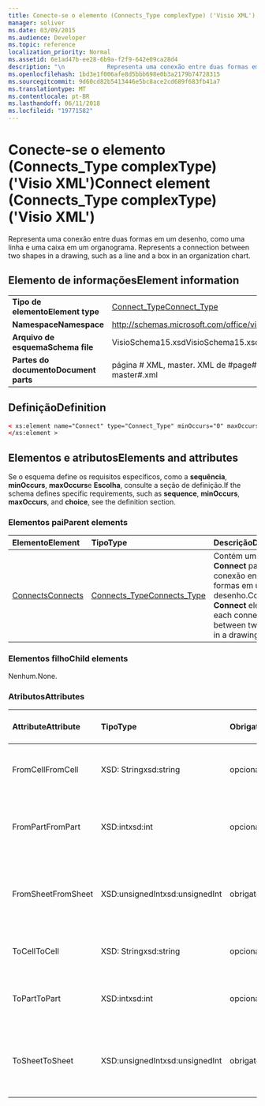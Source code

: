 ```yaml
---
title: Conecte-se o elemento (Connects_Type complexType) ('Visio XML')
manager: soliver
ms.date: 03/09/2015
ms.audience: Developer
ms.topic: reference
localization_priority: Normal
ms.assetid: 6e1ad47b-ee28-6b9a-f2f9-642e09ca28d4
description: "\n			Representa uma conexão entre duas formas em um desenho, como uma linha e uma caixa em um organograma.\n"
ms.openlocfilehash: 1bd3e1f006afe8d5bbb698e0b3a2179b74728315
ms.sourcegitcommit: 9d60cd82b5413446e5bc8ace2cd689f683fb41a7
ms.translationtype: MT
ms.contentlocale: pt-BR
ms.lasthandoff: 06/11/2018
ms.locfileid: "19771582"
---
```

# <a name="connect-element-connectstype-complextype-visio-xml"></a><span data-ttu-id="84207-103">Conecte-se o elemento (Connects_Type complexType) ('Visio XML')</span><span class="sxs-lookup"><span data-stu-id="84207-103">Connect element (Connects_Type complexType) ('Visio XML')</span></span>

<span data-ttu-id="84207-104">
			Representa uma conexão entre duas formas em um desenho, como uma linha e uma caixa em um organograma.
</span><span class="sxs-lookup"><span data-stu-id="84207-104">Represents a connection between two shapes in a drawing, such as a line and a box in an organization chart.</span></span>
  
## <a name="element-information"></a><span data-ttu-id="84207-105">Elemento de informações</span><span class="sxs-lookup"><span data-stu-id="84207-105">Element information</span></span>

|||
|:-----|:-----|
|<span data-ttu-id="84207-106">**Tipo de elemento**</span><span class="sxs-lookup"><span data-stu-id="84207-106">**Element type**</span></span> <br/> |[<span data-ttu-id="84207-107">Connect_Type</span><span class="sxs-lookup"><span data-stu-id="84207-107">Connect_Type</span></span>](connect_type-complextypevisio-xml.md) <br/> |
|<span data-ttu-id="84207-108">**Namespace**</span><span class="sxs-lookup"><span data-stu-id="84207-108">**Namespace**</span></span> <br/> |http://schemas.microsoft.com/office/visio/2012/main  <br/> |
|<span data-ttu-id="84207-109">**Arquivo de esquema**</span><span class="sxs-lookup"><span data-stu-id="84207-109">**Schema file**</span></span> <br/> |<span data-ttu-id="84207-110">VisioSchema15.xsd</span><span class="sxs-lookup"><span data-stu-id="84207-110">VisioSchema15.xsd</span></span>  <br/> |
|<span data-ttu-id="84207-111">**Partes do documento**</span><span class="sxs-lookup"><span data-stu-id="84207-111">**Document parts**</span></span> <br/> |<span data-ttu-id="84207-112">página # XML, master. XML de #</span><span class="sxs-lookup"><span data-stu-id="84207-112">page#.xml, master#.xml</span></span>  <br/> |
   
## <a name="definition"></a><span data-ttu-id="84207-113">Definição</span><span class="sxs-lookup"><span data-stu-id="84207-113">Definition</span></span>

```XML
< xs:element name="Connect" type="Connect_Type" minOccurs="0" maxOccurs="unbounded" >
</xs:element >
```

## <a name="elements-and-attributes"></a><span data-ttu-id="84207-114">Elementos e atributos</span><span class="sxs-lookup"><span data-stu-id="84207-114">Elements and attributes</span></span>

<span data-ttu-id="84207-115">Se o esquema define os requisitos específicos, como a **sequência**, **minOccurs**, **maxOccurs**e **Escolha**, consulte a seção de definição.</span><span class="sxs-lookup"><span data-stu-id="84207-115">If the schema defines specific requirements, such as **sequence**, **minOccurs**, **maxOccurs**, and **choice**, see the definition section.</span></span> 
  
### <a name="parent-elements"></a><span data-ttu-id="84207-116">Elementos pai</span><span class="sxs-lookup"><span data-stu-id="84207-116">Parent elements</span></span>

|<span data-ttu-id="84207-117">**Elemento**</span><span class="sxs-lookup"><span data-stu-id="84207-117">**Element**</span></span>|<span data-ttu-id="84207-118">**Tipo**</span><span class="sxs-lookup"><span data-stu-id="84207-118">**Type**</span></span>|<span data-ttu-id="84207-119">**Descrição**</span><span class="sxs-lookup"><span data-stu-id="84207-119">**Description**</span></span>|
|:-----|:-----|:-----|
|[<span data-ttu-id="84207-120">Connects</span><span class="sxs-lookup"><span data-stu-id="84207-120">Connects</span></span>](connects-element-pagecontents_type-complextypevisio-xml.md) <br/> |[<span data-ttu-id="84207-121">Connects_Type</span><span class="sxs-lookup"><span data-stu-id="84207-121">Connects_Type</span></span>](connects_type-complextypevisio-xml.md) <br/> |<span data-ttu-id="84207-122">Contém um elemento **Connect** para cada conexão entre duas formas em um desenho.</span><span class="sxs-lookup"><span data-stu-id="84207-122">Contains a **Connect** element for each connection between two shapes in a drawing.</span></span>  <br/> |
   
### <a name="child-elements"></a><span data-ttu-id="84207-123">Elementos filho</span><span class="sxs-lookup"><span data-stu-id="84207-123">Child elements</span></span>

<span data-ttu-id="84207-124">Nenhum.</span><span class="sxs-lookup"><span data-stu-id="84207-124">None.</span></span>
  
### <a name="attributes"></a><span data-ttu-id="84207-125">Atributos</span><span class="sxs-lookup"><span data-stu-id="84207-125">Attributes</span></span>

|<span data-ttu-id="84207-126">**Attribute**</span><span class="sxs-lookup"><span data-stu-id="84207-126">**Attribute**</span></span>|<span data-ttu-id="84207-127">**Tipo**</span><span class="sxs-lookup"><span data-stu-id="84207-127">**Type**</span></span>|<span data-ttu-id="84207-128">**Obrigatório**</span><span class="sxs-lookup"><span data-stu-id="84207-128">**Required**</span></span>|<span data-ttu-id="84207-129">**Descrição**</span><span class="sxs-lookup"><span data-stu-id="84207-129">**Description**</span></span>|<span data-ttu-id="84207-130">**Valores possíveis**</span><span class="sxs-lookup"><span data-stu-id="84207-130">**Possible values**</span></span>|
|:-----|:-----|:-----|:-----|:-----|
|<span data-ttu-id="84207-131">FromCell</span><span class="sxs-lookup"><span data-stu-id="84207-131">FromCell</span></span>  <br/> |<span data-ttu-id="84207-132">XSD: String</span><span class="sxs-lookup"><span data-stu-id="84207-132">xsd:string</span></span>  <br/> |<span data-ttu-id="84207-133">opcional</span><span class="sxs-lookup"><span data-stu-id="84207-133">optional</span></span>  <br/> |<span data-ttu-id="84207-134">A célula do qual se origina uma conexão.</span><span class="sxs-lookup"><span data-stu-id="84207-134">The cell from which a connection originates.</span></span>  <br/> |<span data-ttu-id="84207-135">Valores do tipo xsd: String.</span><span class="sxs-lookup"><span data-stu-id="84207-135">Values of the xsd:string type.</span></span>  <br/> |
|<span data-ttu-id="84207-136">FromPart</span><span class="sxs-lookup"><span data-stu-id="84207-136">FromPart</span></span>  <br/> |<span data-ttu-id="84207-137">XSD:int</span><span class="sxs-lookup"><span data-stu-id="84207-137">xsd:int</span></span>  <br/> |<span data-ttu-id="84207-138">opcional</span><span class="sxs-lookup"><span data-stu-id="84207-138">optional</span></span>  <br/> |<span data-ttu-id="84207-139">A parte de uma forma a partir do qual se origina uma conexão.</span><span class="sxs-lookup"><span data-stu-id="84207-139">The part of a shape from which a connection originates.</span></span>  <br/> |<span data-ttu-id="84207-140">Valores do tipo xsd:int.</span><span class="sxs-lookup"><span data-stu-id="84207-140">Values of the xsd:int type.</span></span>  <br/> |
|<span data-ttu-id="84207-141">FromSheet</span><span class="sxs-lookup"><span data-stu-id="84207-141">FromSheet</span></span>  <br/> |<span data-ttu-id="84207-142">XSD:unsignedInt</span><span class="sxs-lookup"><span data-stu-id="84207-142">xsd:unsignedInt</span></span>  <br/> |<span data-ttu-id="84207-143">obrigatório</span><span class="sxs-lookup"><span data-stu-id="84207-143">required</span></span>  <br/> |<span data-ttu-id="84207-144">A identificação da forma da qual uma conexão ou conexões se originam.</span><span class="sxs-lookup"><span data-stu-id="84207-144">The ID of the shape from which a connection or connections originate.</span></span>  <br/> |<span data-ttu-id="84207-145">Valores do tipo xsd:unsignedInt.</span><span class="sxs-lookup"><span data-stu-id="84207-145">Values of the xsd:unsignedInt type.</span></span>  <br/> |
|<span data-ttu-id="84207-146">ToCell</span><span class="sxs-lookup"><span data-stu-id="84207-146">ToCell</span></span>  <br/> |<span data-ttu-id="84207-147">XSD: String</span><span class="sxs-lookup"><span data-stu-id="84207-147">xsd:string</span></span>  <br/> |<span data-ttu-id="84207-148">opcional</span><span class="sxs-lookup"><span data-stu-id="84207-148">optional</span></span>  <br/> |<span data-ttu-id="84207-149">A célula à qual uma conexão é feita.</span><span class="sxs-lookup"><span data-stu-id="84207-149">The cell to which a connection is made.</span></span>  <br/> |<span data-ttu-id="84207-150">Valores do tipo xsd: String.</span><span class="sxs-lookup"><span data-stu-id="84207-150">Values of the xsd:string type.</span></span>  <br/> |
|<span data-ttu-id="84207-151">ToPart</span><span class="sxs-lookup"><span data-stu-id="84207-151">ToPart</span></span>  <br/> |<span data-ttu-id="84207-152">XSD:int</span><span class="sxs-lookup"><span data-stu-id="84207-152">xsd:int</span></span>  <br/> |<span data-ttu-id="84207-153">opcional</span><span class="sxs-lookup"><span data-stu-id="84207-153">optional</span></span>  <br/> |<span data-ttu-id="84207-154">A parte de uma forma ao qual uma conexão é feita.</span><span class="sxs-lookup"><span data-stu-id="84207-154">The part of a shape to which a connection is made.</span></span>  <br/> |<span data-ttu-id="84207-155">Valores do tipo xsd:Int.</span><span class="sxs-lookup"><span data-stu-id="84207-155">Values of the xsd:Int type.</span></span>  <br/> |
|<span data-ttu-id="84207-156">ToSheet</span><span class="sxs-lookup"><span data-stu-id="84207-156">ToSheet</span></span>  <br/> |<span data-ttu-id="84207-157">XSD:unsignedInt</span><span class="sxs-lookup"><span data-stu-id="84207-157">xsd:unsignedInt</span></span>  <br/> |<span data-ttu-id="84207-158">obrigatório</span><span class="sxs-lookup"><span data-stu-id="84207-158">required</span></span>  <br/> |<span data-ttu-id="84207-159">A identificação da forma à qual uma ou mais conexões são feitas.</span><span class="sxs-lookup"><span data-stu-id="84207-159">The ID of the shape to which one or more connections are made.</span></span>  <br/> |<span data-ttu-id="84207-160">Valores do tipo xsd:unsignedInt.</span><span class="sxs-lookup"><span data-stu-id="84207-160">Values of the xsd:unsignedInt type.</span></span>  <br/> |
   

